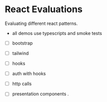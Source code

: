 # React Evaluations 

Evaluating different react patterns.
- all demos use typescripts and smoke tests
- [ ] bootstrap 
- [ ] tailwind 
- [ ] hooks 
- [ ] auth with hooks 
- [ ] http calls 
- [ ] presentation components .

